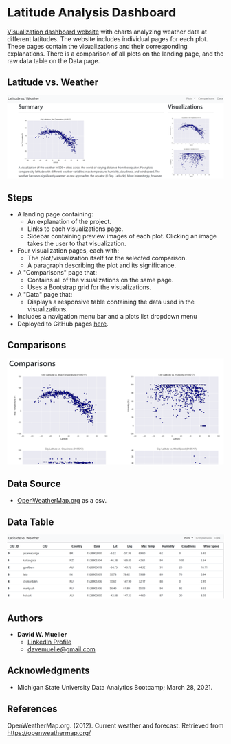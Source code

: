 # Latitude Analysis Dashboard

[Visualization dashboard website](https://davewamu.github.io/Latitude-Analysis-Dashboard/) with charts analyzing weather data at different latitudes. The website includes individual pages for each plot. These pages contain the visualizations and their corresponding explanations. There is a comparison of all plots on the landing page, and the raw data table on the Data page.

## Latitude vs. Weather

![latitude_weather_dashboard.png](Images/latitude_weather_dashboard.png)

## Steps

- A landing page containing:
  - An explanation of the project.
  - Links to each visualizations page. 
  - Sidebar containing preview images of each plot. Clicking an image takes the user to that visualization.
- Four visualization pages, each with:
  - The plot/visualization itself for the selected comparison.
  - A paragraph describing the plot and its significance.
- A "Comparisons" page that:
  - Contains all of the visualizations on the same page.
  - Uses a Bootstrap grid for the visualizations.
- A "Data" page that:
  - Displays a responsive table containing the data used in the visualizations.
- Includes a navigation menu bar and a plots list dropdown menu
- Deployed to GitHub pages [here]( https://davewamu.github.io/Latitude-Analysis-Dashboard/).

## Comparisons

![dashboard_comparisons.png](Images/dashboard_comparisons.png)

## Data Source

- [OpenWeatherMap.org](https://openweathermap.org/) as a csv.

## Data Table

![dashboard_data_page.png](Images/dashboard_data_page.png)

## Authors

- **David W. Mueller**
  - [LinkedIn Profile](https://www.linkedin.com/in/davidwaltermueller/)
  - davemuelle@gmail.com

## Acknowledgments

- Michigan State University Data Analytics Bootcamp; March 28, 2021.

## References

OpenWeatherMap.org. (2012). Сurrent weather and forecast. Retrieved from <https://openweathermap.org/>
